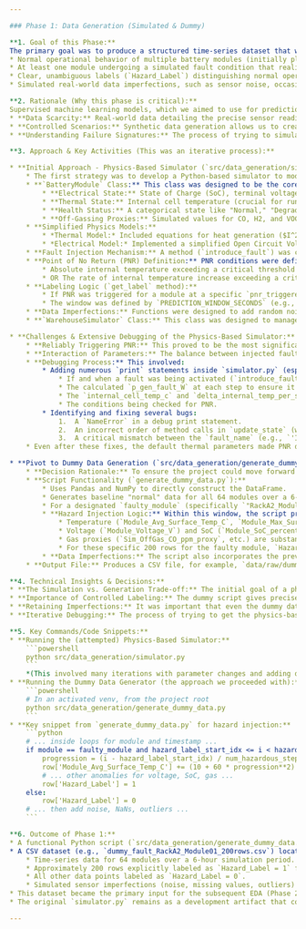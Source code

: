 ```yaml
---

### Phase 1: Data Generation (Simulated & Dummy)

**1. Goal of this Phase:**
The primary goal was to produce a structured time-series dataset that would serve as the foundation for training and evaluating our predictive models. This dataset needed to represent:
* Normal operational behavior of multiple battery modules (initially planned for 64 modules in a simulated warehouse context).
* At least one module undergoing a simulated fault condition that realistically progresses towards thermal runaway.
* Clear, unambiguous labels (`Hazard_Label`) distinguishing normal operation (0) from a critical "hazardous" window (1) that precedes the Point of No Return (PNR) of thermal runaway.
* Simulated real-world data imperfections, such as sensor noise, occasional missing values, and outliers, to make the subsequent data cleaning and model robustness development more realistic.

**2. Rationale (Why this phase is critical):**
Supervised machine learning models, which we aimed to use for prediction, fundamentally learn from labeled examples. Without a dataset containing examples of both normal operation and the specific hazardous pre-failure conditions we want to detect, building an effective predictive system is impossible.
* **Data Scarcity:** Real-world data detailing the precise sensor readings leading up to HVS thermal runaway events is extremely rare, often proprietary, expensive to acquire (as it involves destructive testing), and not readily available in public datasets.
* **Controlled Scenarios:** Synthetic data generation allows us to create controlled fault scenarios, vary parameters, and ensure we have enough instances of the rare "hazardous" class for the model to learn from.
* **Understanding Failure Signatures:** The process of trying to simulate failures forces a deeper understanding of the underlying physics and the sensor patterns that might indicate an impending hazard.

**3. Approach & Key Activities (This was an iterative process):**

* **Initial Approach - Physics-Based Simulator (`src/data_generation/simulator.py`):**
    * The first strategy was to develop a Python-based simulator to model simplified battery physics. The ambition was to create data that was as close to realistic physical behavior as possible within reasonable complexity.
    * **`BatteryModule` Class:** This class was designed to be the core of the simulation. Each instance would represent a single battery module and track its state variables over time:
        * **Electrical State:** State of Charge (SoC), terminal voltage, current (charge/discharge), internal resistance.
        * **Thermal State:** Internal cell temperature (crucial for runaway), surface temperature (what external sensors might measure), rate of temperature change.
        * **Health Status:** A categorical state like "Normal," "Degrading," "PreRunaway," "Runaway."
        * **Off-Gassing Proxies:** Simulated values for CO, H2, and VOCs, triggered by internal temperature thresholds, as off-gassing is a key early indicator.
    * **Simplified Physics Models:**
        * *Thermal Model:* Included equations for heat generation ($I^2R$ ohmic losses from current flow through internal resistance, plus additional heat injected during a simulated fault like an Internal Short Circuit - ISC). It also modeled heat dissipation from the module's core to its surface, and from the surface to the ambient air, considering defined thermal masses and heat transfer coefficients.
        * *Electrical Model:* Implemented a simplified Open Circuit Voltage (OCV) to SoC relationship, and modeled how internal resistance might change with SoC and temperature.
    * **Fault Injection Mechanism:** A method (`introduce_fault`) was created to trigger an ISC in a specific module at a chosen simulation time. The ISC was modeled to generate an increasing amount of heat as the fault progressed over time.
    * **Point of No Return (PNR) Definition:** PNR conditions were defined to mark the onset of uncontrollable thermal runaway. These were based on:
        * Absolute internal temperature exceeding a critical threshold (e.g., `PNR_INTERNAL_TEMP_C = 140.0` °C).
        * OR The rate of internal temperature increase exceeding a critical threshold (e.g., `PNR_DELTA_T_INTERNAL_PER_SECOND_C = 0.5` °C/s), but only if the internal temperature was already significantly elevated (e.g., above `OFFGAS_VOC_TRIGGER_INTERNAL_TEMP_C = 110.0` °C).
    * **Labeling Logic (`get_label` method):**
        * If PNR was triggered for a module at a specific `pnr_triggered_time_s`, a "hazardous" window was defined *before* this time. The `Hazard_Label` would be set to `1` for data points falling within this window.
        * The window was defined by `PREDICTION_WINDOW_SECONDS` (e.g., 10, then 20, then ~33 minutes) and `GUARD_BUFFER_SECONDS` (e.g., 30-60 seconds) to prevent labeling too close to the PNR itself.
    * **Data Imperfections:** Functions were designed to add random noise to sensor readings, introduce `np.nan` for missing values, and inject occasional large outliers to mimic real-world sensor data.
    * **`WarehouseSimulator` Class:** This class was designed to manage the 64 `BatteryModule` instances, orchestrate the simulation steps, and handle global conditions like ambient temperature profiles and load profiles.

* **Challenges & Extensive Debugging of the Physics-Based Simulator:**
    * **Reliably Triggering PNR:** This proved to be the most significant challenge. Despite many iterations trying to tune fault parameters (e.g., `base_isc_heat_W`, `time_to_max_heat_s`, `max_isc_heat_W` for the "Aggressive Fault" scenario) and even temporarily lowering the `PNR_INTERNAL_TEMP_C` to as low as 60°C, the simulated fault often did not generate enough sustained net heat within the module's core to consistently meet the defined PNR conditions.
    * **Interaction of Parameters:** The balance between injected fault heat, ohmic heating, the module's thermal mass (how much energy it takes to heat up), and the heat dissipation rates (core-to-surface, surface-to-ambient) was very delicate. Small changes in one could significantly impact whether runaway was achieved.
    * **Debugging Process:** This involved:
        * Adding numerous `print` statements inside `simulator.py` (especially within `_update_thermal_model` and `_update_failure_progression_and_offgassing` in the `BatteryModule` class) to meticulously trace:
            * If and when a fault was being activated (`introduce_fault`).
            * The calculated `p_gen_fault_W` at each step to ensure it was non-zero and ramping up as intended.
            * The `internal_cell_temp_c` and `delta_internal_temp_per_s` for the failing module.
            * The conditions being checked for PNR.
        * Identifying and fixing several bugs:
            1.  A `NameError` in a debug print statement.
            2.  An incorrect order of method calls in `update_state` (where `fault_progression_time_s` was incremented *after* the thermal model had already used its value for the current step).
            3.  A critical mismatch between the `fault_name` (e.g., `'ISC_EXTREME'`) defined in the scenario and the hardcoded check `self.fault_type == 'ISC'` inside `_update_thermal_model`, which prevented the fault heat calculation block from being entered.
    * Even after these fixes, the default thermal parameters made PNR difficult to achieve without making the fault heat so extreme that it felt less like a subtle onset and more like an instant explosion, or making the PNR temperature unrealistically low for initial testing.

* **Pivot to Dummy Data Generation (`src/data_generation/generate_dummy_data.py` - ID: `dummy_data_generator`):**
    * **Decision Rationale:** To ensure the project could move forward to the EDA, preprocessing, and modeling phases with a dataset that reliably contained the desired hazardous labels and clear anomalous signals, we made a pragmatic decision to use a simpler, more direct "dummy" data generation script. This prioritized unblocking the MLOps workflow stages over perfecting the complex physics simulation at this point.
    * **Script Functionality (`generate_dummy_data.py`):**
        * Uses Pandas and NumPy to directly construct the DataFrame.
        * Generates baseline "normal" data for all 64 modules over a 6-hour period (10-second intervals). This normal data includes slight randomization per module and gradual drifts over time.
        * For a designated `faulty_module` (specifically `"RackA2_Module01"`), it explicitly defines a window of **200 rows** (approximately 33 minutes) where hazardous conditions are injected. This window typically started 1 hour into the simulation.
        * **Hazard Injection Logic:** Within this window, the script programmatically and significantly alters the sensor readings for the faulty module:
            * Temperature (`Module_Avg_Surface_Temp_C`, `Module_Max_Surface_Temp_C`) is increased (e.g., `+= (10 + 60 * progression**2)`, where `progression` goes from 0 to 1 across the window).
            * Voltage (`Module_Voltage_V`) and SoC (`Module_SoC_percent`) are decreased.
            * Gas proxies (`Sim_OffGas_CO_ppm_proxy`, etc.) are substantially increased.
            * For these specific 200 rows for the faulty module, `Hazard_Label` is explicitly set to `1`. All other rows get `Hazard_Label = 0`.
        * **Data Imperfections:** The script also incorporates the previously designed logic to add random noise, introduce missing values (`np.nan`), and inject occasional outliers into the sensor readings for all modules.
    * **Output File:** Produces a CSV file, for example, `data/raw/dummy_fault_RackA2_Module01_200rows.csv`.

**4. Technical Insights & Decisions:**
* **The Simulation vs. Generation Trade-off:** The initial goal of a physics-based simulator is ideal for realism. However, when the complexity of tuning such a simulator becomes a bottleneck for an end-to-end project aimed at learning the full MLOps cycle, a more controlled "data generation" script (like the dummy data script) can be a practical way to ensure a usable dataset. This dataset, while less physically pure, still serves the purpose of testing data pipelines, preprocessing, model training (especially for imbalanced data), and API deployment.
* **Importance of Controlled Labeling:** The dummy script gives precise control over how many "hazardous" samples are generated and what their characteristics are, which is useful for initial model development and testing.
* **Retaining Imperfections:** It was important that even the dummy data generator included noise, NaNs, and outliers, so the subsequent preprocessing phase would be meaningful and address realistic data quality issues.
* **Iterative Debugging:** The process of trying to get the physics-based simulator to work, even if ultimately set aside temporarily, provided valuable insights into the sensitivities of the parameters and the importance of detailed logging and step-by-step verification.

**5. Key Commands/Code Snippets:**
* **Running the (attempted) Physics-Based Simulator:**
    ```powershell
    python src/data_generation/simulator.py
    ```
    *(This involved many iterations with parameter changes and adding debug prints as described above.)*
* **Running the Dummy Data Generator (the approach we proceeded with):**
    ```powershell
    # In an activated venv, from the project root
    python src/data_generation/generate_dummy_data.py
    ```
* **Key snippet from `generate_dummy_data.py` for hazard injection:**
    ```python
    # ... inside loops for module and timestamp ...
    if module == faulty_module and hazard_label_start_idx <= i < hazard_label_end_idx:
        progression = (i - hazard_label_start_idx) / num_hazardous_steps
        row['Module_Avg_Surface_Temp_C'] += (10 + 60 * progression**2) # Example anomaly
        # ... other anomalies for voltage, SoC, gas ...
        row['Hazard_Label'] = 1
    else:
        row['Hazard_Label'] = 0
    # ... then add noise, NaNs, outliers ...
    ```

**6. Outcome of Phase 1:**
* A functional Python script (`src/data_generation/generate_dummy_data.py`) capable of producing a CSV dataset with specified characteristics, including a defined number of hazardous samples for a target module.
* A CSV dataset (e.g., `dummy_fault_RackA2_Module01_200rows.csv`) located in the `data/raw/` directory. This dataset contains:
    * Time-series data for 64 modules over a 6-hour simulation period.
    * Approximately 200 rows explicitly labeled as `Hazard_Label = 1` for module `RackA2_Module01`, with corresponding anomalous sensor readings.
    * All other data points labeled as `Hazard_Label = 0`.
    * Simulated sensor imperfections (noise, missing values, outliers) across all data.
* This dataset became the primary input for the subsequent EDA (Phase 2) and Preprocessing (Phase 3) stages, allowing the project to move forward.
* The original `simulator.py` remains as a development artifact that could be revisited for more advanced, physics-based data generation in the future.

---
```

